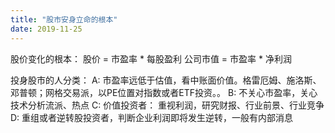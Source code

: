 ```yaml
---
title: "股市安身立命的根本"
date: 2019-11-25
---
```


股价变化的根本： 
股价 = 市盈率 * 每股盈利
公司市值 = 市盈率 * 净利润

投身股市的人分类： 
A: 市盈率远低于估值，看中账面价值。格雷厄姆、施洛斯、邓普顿；网格交易派，以PE位置对指数或者ETF投资。。
B: 不关心市盈率，关心技术分析流派、热点
C: 价值投资者： 重视利润，研究财报、行业前景、行业竞争
D: 重组或者逆转股投资者，判断企业利润即将发生逆转，一般有内部消息


